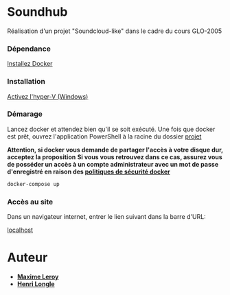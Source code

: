 # Soundhub

Réalisation d'un projet "Soundcloud-like" dans le cadre du cours GLO-2005

### Dépendance
[Installez Docker](https://www.docker.com/)

### Installation

[Activez l'hyper-V (Windows)](https://bit.ly/2kDg6Sw)

### Démarage

Lancez docker et attendez bien qu'il se soit exécuté.
Une fois que docker est prêt, ouvrez l'application PowerShell à la racine du dossier [projet](./projet)

**Attention, si docker vous demande de partager l'accès à votre disque dur, acceptez la proposition**
**Si vous vous retrouvez dans ce cas, assurez vous de posséder un accès à un compte administrateur avec un mot de passe d'enregistré en raison des [politiques de sécurité docker](https://github.com/docker/for-win/issues/616)** 

```bash
docker-compose up
```

### Accès au site

Dans un navigateur internet, entrer le lien suivant dans la barre d'URL:

[localhost](http://localhost)

# Auteur

* **[Maxime Leroy](https://github.com/maximeleroylaval)**
* **[Henri Longle](https://github.com/longle-h)**
